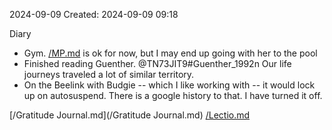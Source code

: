 2024-09-09
Created: 2024-09-09 09:18

Diary 

- Gym. [/MP.md](/MP.md) is ok for now, but I may end up going with her to the pool
- Finished reading Guenther. @TN73JIT9#Guenther_1992n Our life journeys traveled a lot of similar territory. 
- On the Beelink with Budgie -- which I like working with -- it would lock up on autosuspend. There is a google history to that. I have turned it off.

[/Gratitude Journal.md](/Gratitude Journal.md)
[/Lectio.md](/Lectio.md)



